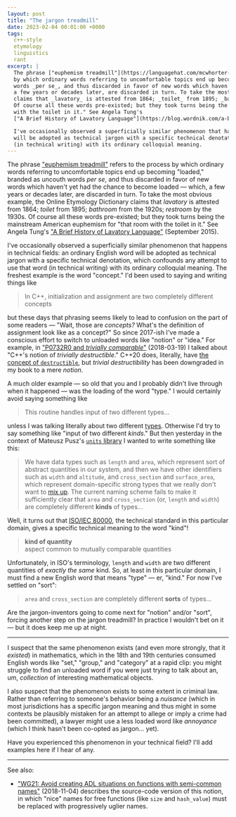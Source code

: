 ```yaml
---
layout: post
title: "The jargon treadmill"
date: 2023-02-04 00:01:00 +0000
tags:
  c++-style
  etymology
  linguistics
  rant
excerpt: |
  The phrase ["euphemism treadmill"](https://languagehat.com/mcwhorter-on-the-euphemism-treadmill/) refers to the process
  by which ordinary words referring to uncomfortable topics end up becoming "loaded," branded as uncouth
  words _per se_, and thus discarded in favor of new words which haven't yet had the chance to become loaded — which,
  a few years or decades later, are discarded in turn. To take the most obvious example, the Online Etymology Dictionary
  claims that _lavatory_ is attested from 1864; _toilet_ from 1895; _bathroom_ from the 1920s; _restroom_ by the 1930s.
  Of course all these words pre-existed; but they took turns being the mainstream American euphemism for "that room
  with the toilet in it." See Angela Tung's
  ["A Brief History of Lavatory Language"](https://blog.wordnik.com/a-brief-history-of-lavatory-language) (September 2015).

  I've occasionally observed a superficially similar phenomenon that happens in technical fields: an ordinary English word
  will be adopted as technical jargon with a specific technical denotation, which confounds any attempt to use that word
  (in technical writing) with its ordinary colloquial meaning.
---
```


The phrase ["euphemism treadmill"](https://languagehat.com/mcwhorter-on-the-euphemism-treadmill/) refers to the process
by which ordinary words referring to uncomfortable topics end up becoming "loaded," branded as uncouth
words _per se_, and thus discarded in favor of new words which haven't yet had the chance to become loaded — which,
a few years or decades later, are discarded in turn. To take the most obvious example, the Online Etymology Dictionary
claims that _lavatory_ is attested from 1864; _toilet_ from 1895; _bathroom_ from the 1920s; _restroom_ by the 1930s.
Of course all these words pre-existed; but they took turns being the mainstream American euphemism for "that room
with the toilet in it." See Angela Tung's
["A Brief History of Lavatory Language"](https://blog.wordnik.com/a-brief-history-of-lavatory-language) (September 2015).

I've occasionally observed a superficially similar phenomenon that happens in technical fields: an ordinary English word
will be adopted as technical jargon with a specific technical denotation, which confounds any attempt to use that word
(in technical writing) with its ordinary colloquial meaning. The freshest example is the word "concept." I'd been used
to saying and writing things like

> In C++, initialization and assignment are two completely different concepts

but these days that phrasing seems likely to lead to confusion on the part of some readers — "Wait, those are _concepts?_
What's the definition of assignment look like as a concept?" So since 2017-ish I've made a conscious effort
to switch to unloaded words like "notion" or "idea." For example,
in ["P0732R0 and _trivially comparable_"](/blog/2018/03/19/p0732r0-and-trivially-comparable/) (2018-03-19)
I talked about "C++'s notion of _trivially destructible_." C++20 does, literally, have
[the concept of `destructible`](https://en.cppreference.com/w/cpp/concepts/destructible), but
_trivial destructibility_ has been downgraded in my book to a mere _notion_.

A much older example — so old that you and I probably didn't live through when it happened — was the loading
of the word "type." I would certainly avoid saying something like

> This routine handles input of two different types...

unless I was talking literally about two different [types](https://en.wikipedia.org/wiki/Data_type). Otherwise I'd try
to say something like "input of two different _kinds_." But then yesterday in the context of Mateusz Pusz's
[`units` library](https://github.com/mpusz/units) I wanted to write something like this:

> We have data types such as `length` and `area`, which represent sort of abstract quantities in our system, and then
> we have other identifiers such as `width` and `altitude`, and `cross_section` and `surface_area`, which represent
> domain-specific strong types that we really don't want to [mix up](https://stackoverflow.com/search?q=mixed-mode%20arithmetic).
> The current naming scheme fails to make it sufficiently clear that `area` and `cross_section`
> (or, `length` and `width`) are completely different <b>kinds</b> of types...

Well, it turns out that [ISO/IEC 80000](https://en.wikipedia.org/wiki/ISO/IEC_80000), the technical standard
in this particular domain, gives a specific technical meaning to the word "kind"!

> <b>kind of quantity</b>  
> aspect common to mutually comparable quantities

Unfortunately, in ISO's terminology, `length` and `width` are two different quantities of _exactly the same_ kind.
So, at least in this particular domain, I must find a new English word that means "type" — er, "kind."
For now I've settled on "sort":

> `area` and `cross_section` are completely different <b>sorts</b> of types...

Are the jargon-inventors going to come next for "notion" and/or "sort", forcing another step on the jargon treadmill?
In practice I wouldn't bet on it — but it does keep me up at night.

----

I suspect that the same phenomenon exists (and even more strongly, that it _existed_) in mathematics, which in the 18th
and 19th centuries consumed English words like "set," "group," and "category" at a rapid clip: you
might struggle to find an unloaded word if you were just trying to talk about an, um, _collection_ of interesting
mathematical objects.

I also suspect that the phenomenon exists to some extent in criminal law. Rather than referring
to someone's behavior being a _nuisance_ (which in most jurisdictions has a specific jargon meaning and thus
might in some contexts be plausibly mistaken for an attempt to allege or imply a crime had been committed),
a lawyer might use a less loaded word like _annoyance_ (which I think hasn't been co-opted as jargon... yet).

Have you experienced this phenomenon in your technical field? I'll add examples here if I hear of any.

----

See also:

* ["WG21: Avoid creating ADL situations on functions with semi-common names"](/blog/2018/11/04/std-hash-value/) (2018-11-04)
    describes the source-code version of this notion, in which "nice" names for free functions (like `size` and `hash_value`)
    must be replaced with progressively uglier names.
